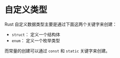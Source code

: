 # 自定义类型

Rust 自定义数据类型主要是通过下面这两个关键字来创建：

* `struct`： 定义一个结构体
* `enum`： 定义一个枚举类型

而常量的创建可以通过 `const` 和 `static` 关键字来创建。
